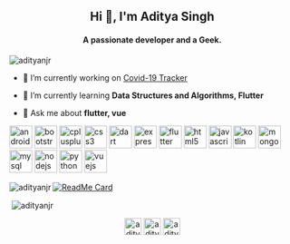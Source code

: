 <h2 align="center">Hi 👋, I'm Aditya Singh</h2>
<h4 align="center">A passionate developer and a Geek.</h4>

<p align="left"> <img src="https://komarev.com/ghpvc/?username=adityanjr" alt="adityanjr" /> </p>

- 🔭 I’m currently working on [Covid-19 Tracker](https://www.youtube.com/watch?v=I49bgB9XEFE)

- 🌱 I’m currently learning **Data Structures and Algorithms, Flutter**

- 💬 Ask me about **flutter, vue**

<p align="left"><img src="https://devicons.github.io/devicon/devicon.git/icons/android/android-original-wordmark.svg" alt="android" width="40" height="40"/> <img src="https://devicons.github.io/devicon/devicon.git/icons/bootstrap/bootstrap-plain.svg" alt="bootstrap" width="40" height="40"/> <img src="https://devicons.github.io/devicon/devicon.git/icons/cplusplus/cplusplus-original.svg" alt="cplusplus" width="40" height="40"/> <img src="https://devicons.github.io/devicon/devicon.git/icons/css3/css3-original-wordmark.svg" alt="css3" width="40" height="40"/> <img src="https://www.vectorlogo.zone/logos/dartlang/dartlang-icon.svg" alt="dart" width="40" height="40"/> <img src="https://devicons.github.io/devicon/devicon.git/icons/express/express-original-wordmark.svg" alt="express" width="40" height="40"/> <img src="https://www.vectorlogo.zone/logos/flutterio/flutterio-icon.svg" alt="flutter" width="40" height="40"/> <img src="https://devicons.github.io/devicon/devicon.git/icons/html5/html5-original-wordmark.svg" alt="html5" width="40" height="40"/> <img src="https://devicons.github.io/devicon/devicon.git/icons/javascript/javascript-original.svg" alt="javascript" width="40" height="40"/> <img src="https://www.vectorlogo.zone/logos/kotlinlang/kotlinlang-icon.svg" alt="kotlin" width="40" height="40"/> <img src="https://devicons.github.io/devicon/devicon.git/icons/mongodb/mongodb-original-wordmark.svg" alt="mongodb" width="40" height="40"/> <img src="https://devicons.github.io/devicon/devicon.git/icons/mysql/mysql-original-wordmark.svg" alt="mysql" width="40" height="40"/> <img src="https://devicons.github.io/devicon/devicon.git/icons/nodejs/nodejs-original-wordmark.svg" alt="nodejs" width="40" height="40"/> <img src="https://devicons.github.io/devicon/devicon.git/icons/python/python-original.svg" alt="python" width="40" height="40"/> <img src="https://devicons.github.io/devicon/devicon.git/icons/vuejs/vuejs-original-wordmark.svg" alt="vuejs" width="40" height="40"/></p>
<p><img align="left" src="https://github-readme-stats.vercel.app/api/top-langs/?username=adityanjr&layout=compact&hide=html" alt="adityanjr" /></p>

[![ReadMe Card](https://github-readme-stats.vercel.app/api/pin/?username=adityanjr&repo=covid19-tracker)](https://https://github.com/adityanjr/covid19-tracker)

<p>&nbsp;<img align="center" src="https://github-readme-stats.vercel.app/api?username=adityanjr&show_icons=true" alt="adityanjr" /></p>

<p align="center">
<a href="https://twitter.com/aditya_njrr" target="blank"><img align="center" src="https://cdn.jsdelivr.net/npm/simple-icons@3.0.1/icons/twitter.svg" alt="aditya_njrr" height="30" width="30" /></a>
<a href="https://linkedin.com/in/adityanjr" target="blank"><img align="center" src="https://cdn.jsdelivr.net/npm/simple-icons@3.0.1/icons/linkedin.svg" alt="adityanjr" height="30" width="30" /></a>
<a href="https://instagram.com/aditya_njr" target="blank"><img align="center" src="https://cdn.jsdelivr.net/npm/simple-icons@3.0.1/icons/instagram.svg" alt="aditya_njr" height="30" width="30" /></a>
</p>
